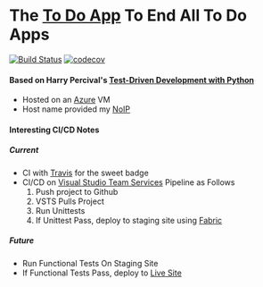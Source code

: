 # The [To Do App](http://camstodo.ddns.net) To End All To Do Apps

[![Build Status](https://travis-ci.com/cam-barts/ObeyTheTestingGoat.svg?branch=master)](https://travis-ci.com/cam-barts/ObeyTheTestingGoat)
[![codecov](https://codecov.io/gh/cam-barts/ObeyTheTestingGoat/branch/master/graph/badge.svg)](https://codecov.io/gh/cam-barts/ObeyTheTestingGoat)

#### Based on Harry Percival's [Test-Driven Development with Python](https://www.amazon.com/Test-Driven-Development-Python-Selenium-JavaScript/dp/1491958707/)

* Hosted on an [Azure](portal.azure.com) VM
* Host name provided my [NoIP](https://www.noip.com/)


#### Interesting CI/CD Notes
  ##### Current
 * CI with [Travis](https://travis-ci.com/cam-barts/ObeyTheTestingGoat) for the sweet badge
 * CI/CD  on [Visual Studio Team Services](https://cambarts.visualstudio.com/TestToDo/) Pipeline as Follows
      1. Push project to Github
      2. VSTS Pulls Project
      3. Run Unittests
      4. If Unittest Pass, deploy to staging site using [Fabric](www.fabfile.org)


  ##### Future
  * Run Functional Tests On Staging Site
  * If Functional Tests Pass, deploy to [Live Site](camstodo.ddns.net)
